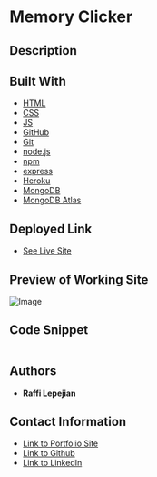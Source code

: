 # Memory Clicker

## Description


## Built With

* [HTML](https://developer.mozilla.org/en-US/docs/Web/HTML)
* [CSS](https://developer.mozilla.org/en-US/docs/Web/CSS)
* [JS](https://www.javascript.com/)
* [GitHub](https://github.com/)
* [Git](https://git-scm.com/)
* [node.js](https://nodejs.org/en/)
* [npm](https://www.npmjs.com/)
* [express](https://www.npmjs.com/package/express)
* [Heroku](https://dashboard.heroku.com/)
* [MongoDB](https://www.mongodb.com/)
* [MongoDB Atlas](https://www.mongodb.com/cloud/atlas/)

## Deployed Link

* [See Live Site]()

## Preview of Working Site

![Image]()

## Code Snippet


```javascript

```

## Authors

* **Raffi Lepejian** 

## Contact Information

- [Link to Portfolio Site](https://rslepejian.github.io/updated-portfolio/)
- [Link to Github](https://github.com/rslepejian)
- [Link to LinkedIn](https://linkedin.com/in/raffi-lepejian-071876153)